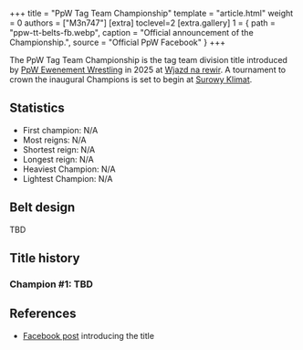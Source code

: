 +++
title = "PpW Tag Team Championship"
template = "article.html"
weight = 0
authors = ["M3n747"]
[extra]
toclevel=2
[extra.gallery]
1 = { path = "ppw-tt-belts-fb.webp", caption = "Official announcement of the Championship.", source = "Official PpW Facebook" }
+++

The PpW Tag Team Championship is the tag team division title introduced by [PpW Ewenement Wrestling](@/o/ppw.md) in 2025 at [Wjazd na rewir](@/e/ppw/2025-10-24-ppw-wjazd-na-rewir.md). A tournament to crown the inaugural Champions is set to begin at [Surowy Klimat](@/e/ppw/2025-11-08-ppw-surowy-klimat.md).

<!-- more -->

## Statistics

* First champion: N/A
* Most reigns: N/A
* Shortest reign: N/A
* Longest reign: N/A
* Heaviest Champion: N/A
* Lightest Champion: N/A

## Belt design

TBD

## Title history

### Champion #1: TBD

## References

* [Facebook post](https://www.facebook.com/OficjalnePPW/posts/pfbid0aGQyrQeVAfVGX1ChMCPPSyB8LutLZLXounLRgywvMae7GPb1K4waewSwinNzBHY9l) introducing the title
